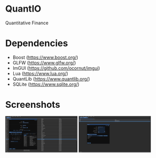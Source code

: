 # QuantIO

Quantitative Finance

# Dependencies

- Boost (https://www.boost.org/)
- GLFW (https://www.glfw.org/)
- ImGUI (https://github.com/ocornut/imgui)
- Lua (https://www.lua.org/)
- QuantLib (https://www.quantlib.org/)
- SQLite (https://www.sqlite.org/)

# Screenshots

<a>
    <img src="misc/screenshots/screen1.png" width="45%">
</a>
<a>
    <img src="misc/screenshots/screen2.png" width="45%">
</a>